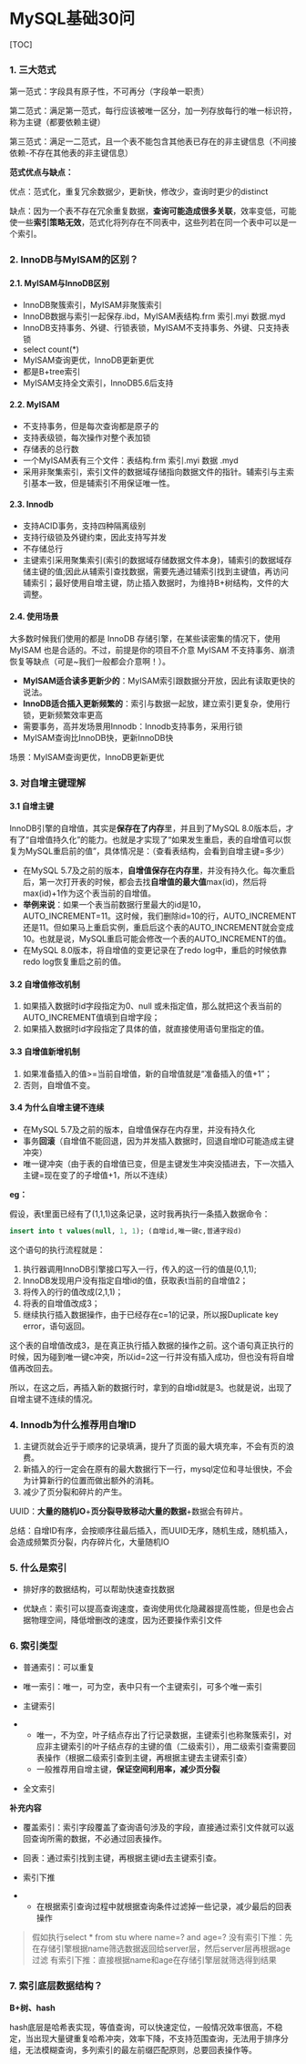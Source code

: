 # MySQL基础30问

[TOC]

### 1. 三大范式

第一范式：字段具有原子性，不可再分（字段单一职责）

第二范式：满足第一范式，每行应该被唯一区分，加一列存放每行的唯一标识符，称为主键（都要依赖主键）

第三范式：满足一二范式，且一个表不能包含其他表已存在的非主键信息（不间接依赖-不存在其他表的非主键信息）

**范式优点与缺点：**

优点：范式化，重复冗余数据少，更新快，修改少，查询时更少的distinct

缺点：因为一个表不存在冗余重复数据，**查询可能造成很多关联**，效率变低，可能使一些**索引策略无效**，范式化将列存在不同表中，这些列若在同一个表中可以是一个索引。

### 2. InnoDB与MyISAM的区别？

#### 2.1. MyISAM与InnoDB区别

- InnoDB聚簇索引，MyISAM非聚簇索引
- InnoDB数据与索引一起保存.ibd，MyISAM表结构.frm 索引.myi 数据.myd
- InnoDB支持事务、外键、行锁表锁，MyISAM不支持事务、外键、只支持表锁
- select count(*)
- MyISAM查询更优，InnoDB更新更优
- 都是B+tree索引
- MyISAM支持全文索引，InnoDB5.6后支持

#### 2.2. MyISAM

- 不支持事务，但是每次查询都是原子的
- 支持表级锁，每次操作对整个表加锁
- 存储表的总行数
- 一个MyISAM表有三个文件：表结构.frm 索引.myi 数据 .myd
- 采用非聚集索引，索引文件的数据域存储指向数据文件的指针。辅索引与主索引基本一致，但是辅索引不用保证唯一性。

#### 2.3. Innodb

- 支持ACID事务，支持四种隔离级别
- 支持行级锁及外键约束，因此支持写并发
- 不存储总行
- 主键索引采用聚集索引(索引的数据域存储数据文件本身)，辅索引的数据域存储主键的值;因此从辅索引查找数据，需要先通过辅索引找到主键值，再访问辅索引；最好使用自增主键，防止插入数据时，为维持B+树结构，文件的大调整。

#### 2.4. 使用场景

大多数时候我们使用的都是 InnoDB 存储引擎，在某些读密集的情况下，使用 MyISAM 也是合适的。不过，前提是你的项目不介意 MyISAM 不支持事务、崩溃恢复等缺点（可是~我们一般都会介意啊！）。

- **MyISAM适合读多更新少的**：MyISAM索引跟数据分开放，因此有读取更快的说法。
- **InnoDB适合插入更新频繁的**：索引与数据一起放，建立索引更复杂，使用行锁，更新频繁效率更高
- 需要事务，高并发场景用Innodb：Innodb支持事务，采用行锁
- MyISAM查询比InnoDB快，更新InnoDB快

场景：MyISAM查询更优，InnoDB更新更优

### 3. 对自增主键理解

#### 3.1 自增主键

InnoDB引擎的自增值，其实是**保存在了内存**里，并且到了MySQL 8.0版本后，才有了“自增值持久化”的能力。也就是才实现了“如果发生重启，表的自增值可以恢复为MySQL重启前的值”，具体情况是：（查看表结构，会看到自增主键=多少）

- 在MySQL 5.7及之前的版本，**自增值保存在内存里**，并没有持久化。每次重启后，第一次打开表的时候，都会去找**自增值的最大值**max(id)，然后将max(id)+1作为这个表当前的自增值。
- **举例来说**：如果一个表当前数据行里最大的id是10，AUTO_INCREMENT=11。这时候，我们删除id=10的行，AUTO_INCREMENT还是11。但如果马上重启实例，重启后这个表的AUTO_INCREMENT就会变成10。也就是说，MySQL重启可能会修改一个表的AUTO_INCREMENT的值。
- 在MySQL 8.0版本，将自增值的变更记录在了redo log中，重启的时候依靠redo log恢复重启之前的值。

#### 3.2 自增值修改机制

1. 如果插入数据时id字段指定为0、null 或未指定值，那么就把这个表当前的 AUTO_INCREMENT值填到自增字段；
2. 如果插入数据时id字段指定了具体的值，就直接使用语句里指定的值。

#### 3.3 自增值新增机制

1. 如果准备插入的值>=当前自增值，新的自增值就是“准备插入的值+1”；
2. 否则，自增值不变。

#### 3.4 为什么自增主键不连续

- 在MySQL 5.7及之前的版本，自增值保存在内存里，并没有持久化
- 事务**回滚**（自增值不能回退，因为并发插入数据时，回退自增ID可能造成主键冲突）
- 唯一键冲突（由于表的自增值已变，但是主键发生冲突没插进去，下一次插入主键=现在变了的子增值+1，所以不连续）

**eg：**

假设，表t里面已经有了(1,1,1)这条记录，这时我再执行一条插入数据命令：

```sql
insert into t values(null, 1, 1); (自增id,唯一键c,普通字段d)
```

这个语句的执行流程就是：

1. 执行器调用InnoDB引擎接口写入一行，传入的这一行的值是(0,1,1);
2. InnoDB发现用户没有指定自增id的值，获取表t当前的自增值2；
3. 将传入的行的值改成(2,1,1)；
4. 将表的自增值改成3；
5. 继续执行插入数据操作，由于已经存在c=1的记录，所以报Duplicate key error，语句返回。

这个表的自增值改成3，是在真正执行插入数据的操作之前。这个语句真正执行的时候，因为碰到唯一键c冲突，所以id=2这一行并没有插入成功，但也没有将自增值再改回去。

所以，在这之后，再插入新的数据行时，拿到的自增id就是3。也就是说，出现了自增主键不连续的情况。

### 4. Innodb为什么推荐用自增ID

1. 主键页就会近乎于顺序的记录填满，提升了页面的最大填充率，不会有页的浪费。
2. 新插入的行一定会在原有的最大数据行下一行，mysql定位和寻址很快，不会为计算新行的位置而做出额外的消耗。
3. 减少了页分裂和碎片的产生。

UUID：**大量的随机IO**+**页分裂导致移动大量的数据**+数据会有碎片。

总结：自增ID有序，会按顺序往最后插入，而UUID无序，随机生成，随机插入，会造成频繁页分裂，内存碎片化，大量随机IO

### 5. 什么是索引

- 排好序的数据结构，可以帮助快速查找数据

- 优缺点：索引可以提高查询速度，查询使用优化隐藏器提高性能，但是也会占据物理空间，降低增删改的速度，因为还要操作索引文件

### 6. 索引类型

- 普通索引：可以重复
- 唯一索引：唯一，可为空，表中只有一个主键索引，可多个唯一索引
- 主键索引

- - 唯一，不为空，叶子结点存出了行记录数据，主键索引也称聚簇索引，对应非主键索引的叶子结点存的主键的值（二级索引），用二级索引查需要回表操作（根据二级索引查到主键，再根据主键去主键索引查）
  - 一般推荐用自增主键，**保证空间利用率，减少页分裂**

- 全文索引

**补充内容**

- 覆盖索引：索引字段覆盖了查询语句涉及的字段，直接通过索引文件就可以返回查询所需的数据，不必通过回表操作。
- 回表：通过索引找到主键，再根据主键id去主键索引查。
- 索引下推

- - 在根据索引查询过程中就根据查询条件过滤掉一些记录，减少最后的回表操作

> 假如执行select * from stu where name=? and age=? 
> 没有索引下推：先在存储引擎根据name筛选数据返回给server层，然后server层再根据age过滤
> 有索引下推：直接根据name和age在存储引擎层就筛选得到结果

### 7. 索引底层数据结构？

**B+树、hash**

hash底层是哈希表实现，等值查询，可以快速定位，一般情况效率很高，不稳定，当出现大量键重复哈希冲突，效率下降，不支持范围查询，无法用于排序分组，无法模糊查询，多列索引的最左前缀匹配原则，总要回表操作等。

